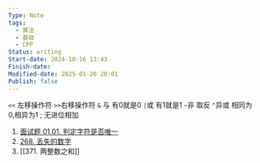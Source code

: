 ```yaml
---
Type: Note
tags: 
  - 算法
  - 基础
  - CPP
Status: writing
Start-date: 2024-10-16 13:43
Finish-date: 
Modified-date: 2025-01-20 20:01
Publish: false
---
```


`<<` 左移操作符   `>>`右移操作符
`&` 与   有0就是0
`|`或    有1就是1
`~`非    取反
`^`异或   相同为0,相异为1 ; 无进位相加



1. [面试题 01.01. 判定字符是否唯一](https://leetcode.cn/problems/is-unique-lcci/)
2. [268. 丢失的数字](https://leetcode.cn/problems/missing-number/)
3. [[371. 两整数之和]]



















